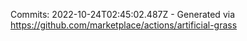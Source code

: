 Commits: 2022-10-24T02:45:02.487Z - Generated via https://github.com/marketplace/actions/artificial-grass
<br>
